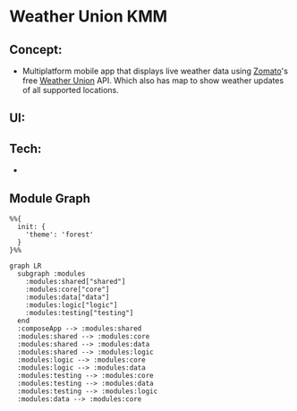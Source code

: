 # Weather Union KMM

## Concept:
- Multiplatform mobile app that displays live weather data using [Zomato](https://www.zomato.com/)'s free [Weather Union](https://www.weatherunion.com/) API. Which also has map to show weather updates of all supported locations.

## UI:

## Tech:
- 

## Module Graph

```mermaid
%%{
  init: {
    'theme': 'forest'
  }
}%%

graph LR
  subgraph :modules
    :modules:shared["shared"]
    :modules:core["core"]
    :modules:data["data"]
    :modules:logic["logic"]
    :modules:testing["testing"]
  end
  :composeApp --> :modules:shared
  :modules:shared --> :modules:core
  :modules:shared --> :modules:data
  :modules:shared --> :modules:logic
  :modules:logic --> :modules:core
  :modules:logic --> :modules:data
  :modules:testing --> :modules:core
  :modules:testing --> :modules:data
  :modules:testing --> :modules:logic
  :modules:data --> :modules:core
```

